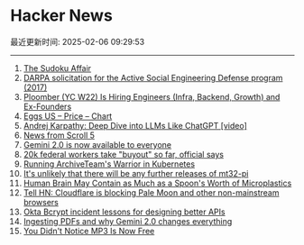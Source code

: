 # Hacker News

最近更新时间: 2025-02-06 09:29:53

--- 
1. [The Sudoku Affair](https://explaining.software/archive/the-sudoku-affair/) 
2. [DARPA solicitation for the Active Social Engineering Defense program (2017)](https://www.highergov.com/contract-opportunity/active-social-engineering-defense-ased-hr001117s0050-p-67f55/) 
3. [Ploomber (YC W22) Is Hiring Engineers (Infra, Backend, Growth) and Ex-Founders](https://www.ycombinator.com/companies/ploomber/jobs) 
4. [Eggs US – Price – Chart](https://tradingeconomics.com/commodity/eggs-us) 
5. [Andrej Karpathy: Deep Dive into LLMs Like ChatGPT [video]](https://www.youtube.com/watch?v=7xTGNNLPyMI) 
6. [News from Scroll 5](https://scrollprize.substack.com/p/exciting-news-from-scroll-5) 
7. [Gemini 2.0 is now available to everyone](https://blog.google/technology/google-deepmind/gemini-model-updates-february-2025/) 
8. [20k federal workers take "buyout" so far, official says](https://www.axios.com/2025/02/04/trump-buyout-federal-workers-20000) 
9. [Running ArchiveTeam's Warrior in Kubernetes](https://gabrielsimmer.com/blog/archiveteam-warrior-kubernetes) 
10. [It's unlikely that there will be any further releases of mt32-pi](https://github.com/dwhinham/mt32-pi/blob/075b52809e77420c6e80828825fe42430336b369/README.md) 
11. [Human Brain May Contain as Much as a Spoon's Worth of Microplastics](https://www.smithsonianmag.com/smart-news/the-human-brain-may-contain-as-much-as-a-spoons-worth-of-microplastics-new-research-suggests-180985995/) 
12. [Tell HN: Cloudflare is blocking Pale Moon and other non-mainstream browsers](https://news.ycombinator.com/item?id=42953508) 
13. [Okta Bcrypt incident lessons for designing better APIs](https://n0rdy.foo/posts/20250121/okta-bcrypt-lessons-for-better-apis/) 
14. [Ingesting PDFs and why Gemini 2.0 changes everything](https://www.sergey.fyi/articles/gemini-flash-2) 
15. [You Didn't Notice MP3 Is Now Free](https://idiallo.com/blog/listen-mp3-is-free) 
